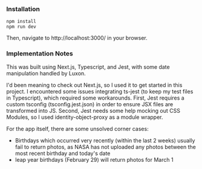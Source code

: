### Installation
```
npm install
npm run dev
```

Then, navigate to http://localhost:3000/ in your browser.

### Implementation Notes

This was built using Next.js, Typescript, and Jest, with some date manipulation handled by Luxon.

I'd been meaning to check out Next.js, so I used it to get started in this project. I encountered some issues integrating ts-jest (to keep my test files in Typescript), which required some workarounds. First, Jest requires a custom tsconfig (tsconfig.jest.json) in order to ensure JSX files are transformed into JS. Second, Jest needs some help mocking out CSS Modules, so I used identity-object-proxy as a module wrapper.

For the app itself, there are some unsolved corner cases:
 - Birthdays which occurred very recently (within the last 2 weeks) usually fail to return photos, as NASA has not uploaded any photos between the most recent birthday and today's date
 - leap year birthdays (February 29) will return photos for March 1
